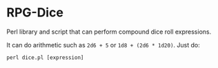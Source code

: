 # RPG-Dice

Perl library and script that can perform compound dice roll expressions.

It can do arithmetic such as `2d6 + 5` or `1d8 + (2d6 * 1d20)`. Just do:

```
perl dice.pl [expression]
```
